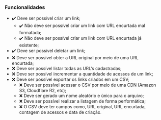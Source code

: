 ### Funcionalidades
- ✔️  Deve ser possível criar um link;
  - ✔️  Não deve ser possível criar um link com URL encurtada mal formatada;
  - ✔️  Não deve ser possível criar um link com URL encurtada já existente;
- ✔️  Deve ser possível deletar um link;
- ❌  Deve ser possível obter a URL original por meio de uma URL encurtada;
- ❌  Deve ser possível listar todas as URL’s cadastradas;
- ❌  Deve ser possível incrementar a quantidade de acessos de um link;
- ❌  Deve ser possível exportar os links criados em um CSV;
  - ❌  Deve ser possível acessar o CSV por meio de uma CDN (Amazon S3, Cloudflare R2, etc);
  - ❌  Deve ser gerado um nome aleatório e único para o arquivo;
  - ❌  Deve ser possível realizar a listagem de forma performática;
  - ❌  O CSV deve ter campos como, URL original, URL encurtada, contagem de acessos e data de criação.